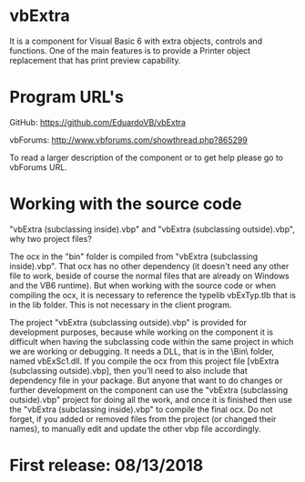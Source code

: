 # vbExtra
It is a component for Visual Basic 6 with extra objects, controls and functions. One of the main features is to provide a Printer object replacement that has print preview capability.

# Program URL's

GitHub:
https://github.com/EduardoVB/vbExtra

vbForums:
http://www.vbforums.com/showthread.php?865299

To read a larger description of the component or to get help please go to vbForums URL.


# Working with the source code

"vbExtra (subclassing inside).vbp" and "vbExtra (subclassing outside).vbp", why two project files?

The ocx in the "bin" folder is compiled from "vbExtra (subclassing inside).vbp".
That ocx has no other dependency (it doesn't need any other file to work, beside of course the normal files that are already on Windows and the VB6 runtime).
But when working with the source code or when compiling the ocx, it is necessary to reference the typelib vbExTyp.tlb that is in the lib folder. This is not necessary in the client program.

The project "vbExtra (subclassing outside).vbp" is provided for development purposes, because while working on the component it is difficult when having the subclassing code within the same project in which we are working or debugging.
It needs a DLL, that is in the \Bin\ folder, named vbExSc1.dll.
If you compile the ocx from this project file [vbExtra (subclassing outside).vbp], then you'll need to also include that dependency file in your package.
But anyone that want to do changes or further development on the component can use the "vbExtra (subclassing outside).vbp" project for doing all the work, and once it is finished then use the "vbExtra (subclassing inside).vbp" to compile the final ocx.
Do not forget, if you added or removed files from the project (or changed their names), to manually edit and update the other vbp file accordingly.


# First release: 08/13/2018
